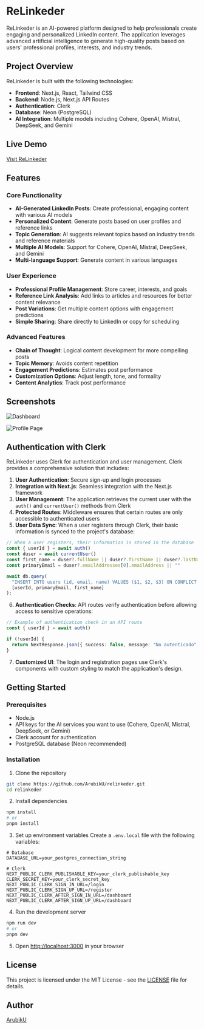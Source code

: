 # ReLinkeder

ReLinkeder is an AI-powered platform designed to help professionals create engaging and personalized LinkedIn content. The application leverages advanced artificial intelligence to generate high-quality posts based on users' professional profiles, interests, and industry trends.

## Project Overview

ReLinkeder is built with the following technologies:
- **Frontend**: Next.js, React, Tailwind CSS
- **Backend**: Node.js, Next.js API Routes
- **Authentication**: Clerk
- **Database**: Neon (PostgreSQL)
- **AI Integration**: Multiple models including Cohere, OpenAI, Mistral, DeepSeek, and Gemini

## Live Demo

[Visit ReLinkeder](https://relinkeder.vercel.app)

## Features

### Core Functionality
- **AI-Generated LinkedIn Posts**: Create professional, engaging content with various AI models
- **Personalized Content**: Generate posts based on user profiles and reference links
- **Topic Generation**: AI suggests relevant topics based on industry trends and reference materials
- **Multiple AI Models**: Support for Cohere, OpenAI, Mistral, DeepSeek, and Gemini
- **Multi-language Support**: Generate content in various languages

### User Experience
- **Professional Profile Management**: Store career, interests, and goals
- **Reference Link Analysis**: Add links to articles and resources for better content relevance
- **Post Variations**: Get multiple content options with engagement predictions
- **Simple Sharing**: Share directly to LinkedIn or copy for scheduling

### Advanced Features
- **Chain of Thought**: Logical content development for more compelling posts
- **Topic Memory**: Avoids content repetition
- **Engagement Predictions**: Estimates post performance
- **Customization Options**: Adjust length, tone, and formality
- **Content Analytics**: Track post performance

## Screenshots

![Dashboard](https://i.imgur.com/Uvqbded.png)

![Profile Page](https://i.imgur.com/9L3BIKh.png)

## Authentication with Clerk

ReLinkeder uses Clerk for authentication and user management. Clerk provides a comprehensive solution that includes:

1. **User Authentication**: Secure sign-up and login processes
2. **Integration with Next.js**: Seamless integration with the Next.js framework
3. **User Management**: The application retrieves the current user with the `auth()` and `currentUser()` methods from Clerk
4. **Protected Routes**: Middleware ensures that certain routes are only accessible to authenticated users
5. **User Data Sync**: When a user registers through Clerk, their basic information is synced to the project's database:

```typescript
// When a user registers, their information is stored in the database
const { userId } = await auth()
const duser = await currentUser()
const first_name = duser?.fullName || duser?.firstName || duser?.lastName || duser?.emailAddresses[0].emailAddress.split("@")[0] || ""
const primaryEmail = duser?.emailAddresses[0].emailAddress || ""

await db.query(
  "INSERT INTO users (id, email, name) VALUES ($1, $2, $3) ON CONFLICT (id) DO NOTHING",
  [userId, primaryEmail, first_name]
);
```

6. **Authentication Checks**: API routes verify authentication before allowing access to sensitive operations:

```typescript
// Example of authentication check in an API route
const { userId } = await auth()

if (!userId) {
  return NextResponse.json({ success: false, message: "No autenticado" }, { status: 401 })
}
```

7. **Customized UI**: The login and registration pages use Clerk's components with custom styling to match the application's design.

## Getting Started

### Prerequisites
- Node.js
- API keys for the AI services you want to use (Cohere, OpenAI, Mistral, DeepSeek, or Gemini)
- Clerk account for authentication
- PostgreSQL database (Neon recommended)

### Installation

1. Clone the repository
```bash
git clone https://github.com/ArubikU/relinkeder.git
cd relinkeder
```

2. Install dependencies
```bash
npm install
# or
pnpm install
```

3. Set up environment variables
Create a `.env.local` file with the following variables:
```
# Database
DATABASE_URL=your_postgres_connection_string

# Clerk
NEXT_PUBLIC_CLERK_PUBLISHABLE_KEY=your_clerk_publishable_key
CLERK_SECRET_KEY=your_clerk_secret_key
NEXT_PUBLIC_CLERK_SIGN_IN_URL=/login
NEXT_PUBLIC_CLERK_SIGN_UP_URL=/register
NEXT_PUBLIC_CLERK_AFTER_SIGN_IN_URL=/dashboard
NEXT_PUBLIC_CLERK_AFTER_SIGN_UP_URL=/dashboard
```

4. Run the development server
```bash
npm run dev
# or
pnpm dev
```

5. Open [http://localhost:3000](http://localhost:3000) in your browser

## License

This project is licensed under the MIT License - see the [LICENSE](LICENSE) file for details.

## Author

[ArubikU](https://github.com/ArubikU)
